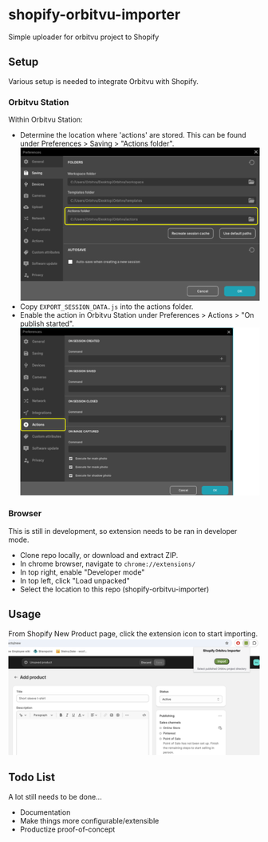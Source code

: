 # shopify-orbitvu-importer
Simple uploader for orbitvu project to Shopify

## Setup
Various setup is needed to integrate Orbitvu with Shopify.

### Orbitvu Station
Within Orbitvu Station:
- Determine the location where 'actions' are stored. This can be found under Preferences > Saving > "Actions folder".
![pref_saving](docs/images/pref_saving.png)
- Copy `EXPORT_SESSION_DATA.js` into the actions folder.
- Enable the action in Orbitvu Station under Preferences > Actions > "On publish started".
![pref_actions](docs/images/pref_actions.png)

### Browser
This is still in development, so extension needs to be ran in developer mode.

- Clone repo locally, or download and extract ZIP.
- In chrome browser, navigate to `chrome://extensions/`
- In top right, enable "Developer mode"
- In top left, click "Load unpacked"
- Select the location to this repo (shopify-orbitvu-importer)

## Usage
From Shopify New Product page, click the extension icon to start importing.
![ext_popup](docs/images/ext_popup.png)

## Todo List
A lot still needs to be done...
- Documentation
- Make things more configurable/extensible
- Productize proof-of-concept
